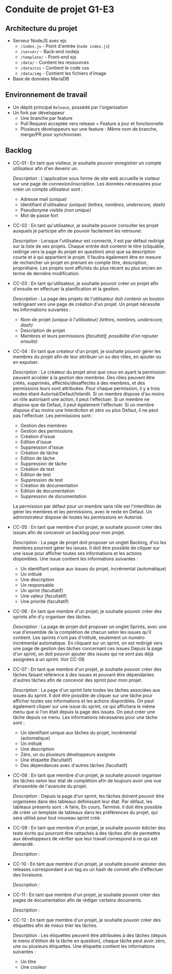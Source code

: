 # Conduite de projet G1-E3

## Architecture du projet

- Serveur NodeJS avec ejs
    - `/index.js` - Point d'entrée (`node index.js`)
    - `/server/` - Back-end nodejs
    - `/template/` - Front-end ejs
    - `/data/` - Contient les ressources
    - `/data/css` - Contient le code css
    - `/data/img` - Contient les fichiers d'image
- Base de données MariaDB

## Environnement de travail

- Un dépôt principal `Release`, possédé par l'organisation
- Un fork par développeur
    - Une branche par feature
    - Pull Request acceptée vers release = Feature à jour et fonctionnelle
    - Plusieurs développeurs sur une feature : Même nom de branche, merge/PR pour synchroniser.

## Backlog

- CC-01 : En tant que visiteur, je souhaite pouvoir enregistrer un compte utilisateur afin d'en devenir un.

    *Description :* L'application sous forme de site web accueille le visiteur sur une page de connexion/inscription. Les données nécessaires pour créer un compte utilisateur sont :
    - Adresse mail *(unique)*
    - Identifiant d'utilisateur *(unique)* *(lettres, nombres, underscore, dash)*
    - Pseudonyme visible *(non unique)*
    - Mot de passe fort

- CC-02 : En tant qu'utilisateur, je souhaite pouvoir consulter les projet auxquels je participe afin de pouvoir facilement les retrouver.

    *Description :* Lorsque l'utilisateur est connecté, il est par défaut redirigé sur la liste de ses projets. Chaque entrée doit contenir le titre (cliquable, redirige vers la page du projet en question) ainsi que sa description courte et à qui appartient le projet. Il faudra également être en mesure de rechercher un projet en prenant en compte titre, description, propriétaire. Les projets sont affichés du plus récent au plus ancien en terme de dernière modification.

- CC-03 : En tant qu'utilisateur, je souhaite pouvoir créer un projet afin d'ensuite en effectuer la planification et la gestion.

    *Description :* La page des projets de l'utilisateur doit contenir un bouton redirigeant vers une page de création d'un projet. Un projet nécessite les informations suivantes :
    - Nom de projet *(unique à l'utilisateur)* *(lettres, nombres, underscore, dash)*
    - Description de projet
    - Membres et leurs permissions *(facultatif, possibilité d'en rajouter ensuite)*

- CC-04 : En tant que créateur d'un projet, je souhaite pouvoir gérer les membres du projet afin de leur attribuer un ou des rôles, en ajouter ou en expulser.

    *Description :* Le créateur du projet ainsi que ceux en ayant la permission peuvent accéder à la gestion des membres. Des rôles peuvent être créés, supprimés, affectés/désaffectés à des membres, et des permissions leurs sont attribuées. Pour chaque permission, il y a trois modes étant Autorisé/Defaut/Interdit. Si un membre dispose d'au moins un rôle autorisant une action, il peut l'effectuer. Si un membre ne dispose que de Defaut, il peut également l'effectuer. Si un membre dispose d'au moins une Interdiction et zéro ou plus Defaut, il ne peut pas l'effectuer. Les permissions sont :
    - Gestion des membres
    - Gestion des permissions
    - Création d'issue
    - Edition d'issue
    - Suppression d'issue
    - Création de tâche
    - Edition de tâche
    - Suppression de tâche
    - Création de test
    - Edition de test
    - Suppression de test
    - Création de documentation
    - Edition de documentation
    - Suppression de documentation

    La permission par défaut pour un membre sans rôle est l'interdition de gérer les membres et les permissions, avec le reste en Defaut. Un administrateur dispose de toutes les permissions en Autorisé.

- CC-05 : En tant que membre d'un projet, je souhaite pouvoir créer des issues afin de concevoir un backlog pour mon projet.

    *Description :* La page de projet doit proposer un onglet Backlog, d'où les membres pourront gérer les issues. Il doit être possible de cliquer sur une issue pour afficher toutes ses informations et les actions disponibles. Une issue contient les informations suivantes :
    - Un identifiant unique aux issues du projet, incrémental (automatique)
    - Un intitulé
    - Une description
    - Un responsable
    - Un sprint (facultatif)
    - Une valeur (facultatif)
    - Une priorité (facultatif)

- CC-06 : En tant que membre d'un projet, je souhaite pouvoir créer des sprints afin d'y organiser des tâches.

    *Description :* La page de projet doit proposer un onglet Sprints, avec une vue d'ensemble de la complétion de chacun selon les issues qu'il contient. Les sprints n'ont pas d'intitulé, seulement un numéro incrémental automatique. En cliquant sur un sprint, on est redirigé vers une page de gestion des tâches concernant ces issues Depuis la page d'un sprint, on doit pouvoir ajouter des issues qui ne sont pas déjà assignées à un sprint. Voir CC-08.

- CC-07 : En tant que membre d'un projet, je souhaite pouvoir créer des tâches faisant référence à des issues et pouvant être dépendantes d'autres tâches afin de concevoir des sprint pour mon projet.

    *Description :* La page d'un sprint liste toutes les tâches associées aux issues du sprint. Il doit être possible de cliquer sur une tâche pour afficher toutes ses informations et les actions disponibles. On peut également cliquer sur une issue du sprint, ce qui affichera le même menu que si l'on était depuis la page des issues. On peut créer une tâche depuis ce menu. Les informations nécessaires pour une tâche sont :
    - Un identifiant unique aux tâches du projet, incrémental (automatique)
    - Un intitulé
    - Une description
    - Zéro, un ou plusieurs développeurs assignés
    - Une étiquette (facultatif)
    - Des dépendances avec d'autres tâches (facultatif)

- CC-08 : En tant que membre d'un projet, je souhaite pouvoir organiser les tâches selon leur état de complétion afin de toujours avoir une vue d'ensemble de l'avancée du projet.

    *Description :* Depuis la page d'un sprint, les tâches doivent pouvoir être organisées dans des tableaux définissant leur état. Par défaut, les tableaux présents sont : A faire, En cours, Terminé. Il doit être possible de créer un template de tableaux dans les préférences du projet, qui sera utilisé pour tout nouveau sprint créé.

- CC-09 : En tant que membre d'un projet, je souhaite pouvoir édicter des tests écrits qui pourront être rattachés à des tâches afin de permettre aux développeurs de vérifier que leur travail correspond à ce qui est demandé.

    *Description :* 

- CC-10 : En tant que membre d'un projet, je souhaite pouvoir annoter des releases correspondant à un tag ou un hash de commit afin d'effectuer des livraisons.

    *Description :* 

- CC-11 : En tant que membre d'un projet, je souhaite pouvoir créer des pages de documentation afin de rédiger certains documents.

    *Description :* 

- CC-12 : En tant que membre d'un projet, je souhaite pouvoir créer des étiquettes afin de mieux trier les tâches.

    *Description :* Les étiquettes peuvent être attribuées à des tâches (depuis le menu d'étition de la tâche en question), chaque tâche peut avoir zéro, une ou plusieurs étiquettes. Une étiquette contient les informations suivantes :
    - Un titre
    - Une couleur